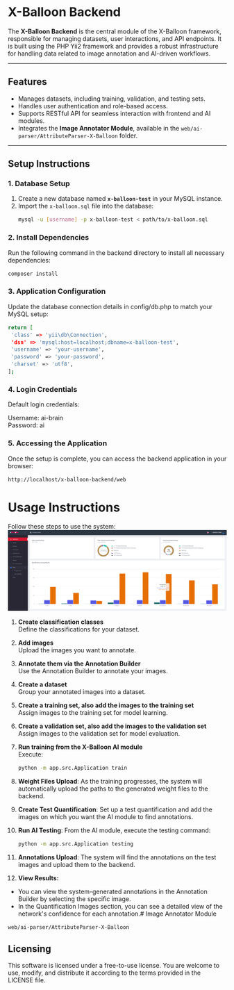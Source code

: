 # X-Balloon Backend

The **X-Balloon Backend** is the central module of the X-Balloon framework, responsible for managing datasets, user
interactions, and API endpoints. It is built using the PHP Yii2 framework and provides a robust infrastructure for
handling data related to image annotation and AI-driven workflows.

---

## Features

- Manages datasets, including training, validation, and testing sets.
- Handles user authentication and role-based access.
- Supports RESTful API for seamless interaction with frontend and AI modules.
- Integrates the **Image Annotator Module**, available in the `web/ai-parser/AttributeParser-X-Balloon` folder.

---

## Setup Instructions

### 1. Database Setup

1. Create a new database named **`x-balloon-test`** in your MySQL instance.
2. Import the `x-balloon.sql` file into the database:
   ```bash
   mysql -u [username] -p x-balloon-test < path/to/x-balloon.sql
   ```

### 2. Install Dependencies

Run the following command in the backend directory to install all necessary dependencies:

   ```bash
composer install
 ```

### 3. Application Configuration

Update the database connection details in config/db.php to match your MySQL setup:

   ```bash
return [
    'class' => 'yii\db\Connection',
    'dsn' => 'mysql:host=localhost;dbname=x-balloon-test',
    'username' => 'your-username',
    'password' => 'your-password',
    'charset' => 'utf8',
];
 ```

### 4. Login Credentials

Default login credentials:

Username: ai-brain <br/>
Password: ai

### 5. Accessing the Application

Once the setup is complete, you can access the backend application in your browser:

   ```bash
http://localhost/x-balloon-backend/web
```

# Usage Instructions

Follow these steps to use the system:
![img.png](img.png)

1. **Create classification classes**  
   Define the classifications for your dataset.

2. **Add images**  
   Upload the images you want to annotate.

3. **Annotate them via the Annotation Builder**  
   Use the Annotation Builder to annotate your images.

4. **Create a dataset**  
   Group your annotated images into a dataset.

5. **Create a training set, also add the images to the training set**  
   Assign images to the training set for model learning.

6. **Create a validation set, also add the images to the validation set**  
   Assign images to the validation set for model evaluation.

7. **Run training from the X-Balloon AI module**  
   Execute:
    ```bash
    python -m app.src.Application train
    ```

8. **Weight Files Upload**: As the training progresses, the system will automatically upload the paths to the generated weight files to the backend.
9. **Create Test Quantification**: Set up a test quantification and add the images on which you want the AI module to find annotations.
10. **Run AI Testing**: From the AI module, execute the testing command:
    ```bash
    python -m app.src.Application testing
    ```
11. **Annotations Upload**: The system will find the annotations on the test images and upload them to the backend.    

12. **View Results:**
  - You can view the system-generated annotations in the Annotation Builder by selecting the specific image.
  - In the Quantification Images section, you can see a detailed view of the network's confidence for each annotation.# Image Annotator Module

```bash
web/ai-parser/AttributeParser-X-Balloon
```

## Licensing

This software is licensed under a free-to-use license. You are welcome to use, modify, and distribute it according to
the terms provided in the LICENSE file.